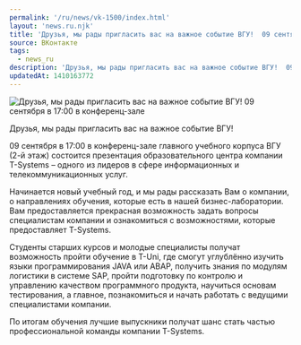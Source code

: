 ```yaml
---
permalink: '/ru/news/vk-1500/index.html'
layout: 'news.ru.njk'
title: 'Друзья, мы рады пригласить вас на важное событие ВГУ!  09 сентября в 17:00 в конференц-зале'
source: ВКонтакте
tags:
  - news_ru
description: 'Друзья, мы рады пригласить вас на важное событие ВГУ!  09 сентября в 17:00 в конференц-зале'
updatedAt: 1410163772
---
```

![Друзья, мы рады пригласить вас на важное событие ВГУ!  09 сентября в 17:00 в конференц-зале](https://sun9-72.userapi.com/impf/e7rVYeDyIxp6kiqyf9zr6yMQJoDS1OiARBnVxQ/RjyKigIJqdo.jpg?size=465x108&quality=96&proxy=1&sign=9a75a4d7e5d06200ade928366459f082&c_uniq_tag=Ag1muFy01hA3SnjGNOmt9A62QE21L-qoUFSIxBFwS3M&type=album)

Друзья, мы рады пригласить вас на важное событие ВГУ!

09 сентября в 17:00 в конференц-зале главного учебного корпуса ВГУ (2-й этаж) состоится презентация образовательного центра компании T-Systems – одного из лидеров в сфере информационных и телекоммуникационных услуг.

Начинается новый учебный год, и мы рады рассказать Вам о компании, о направлениях обучения, которые есть в нашей бизнес-лаборатории. Вам предоставляется прекрасная возможность задать вопросы специалистам компании и ознакомиться с возможностями, которые предоставляет T-Systems.

Студенты старших курсов и молодые специалисты получат возможность пройти обучение в T-Uni, где смогут углублённо изучить языки программирования JAVA или ABAP, получить знания по модулям логистики в системе SAP, пройти подготовку по контролю и управлению качеством программного продукта, научиться основам тестирования, а главное, познакомиться и начать работать с ведущими специалистами компании.

По итогам обучения лучшие выпускники получат шанс стать частью профессиональной команды компании T-Systems.
